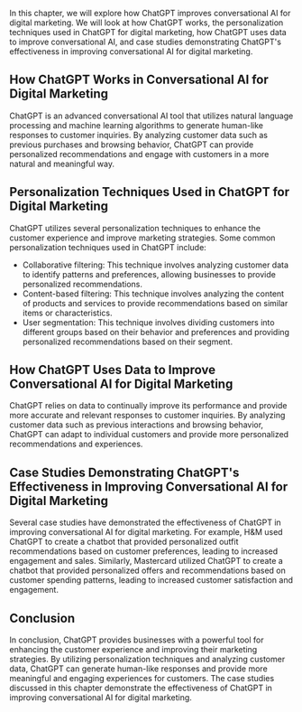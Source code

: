 
In this chapter, we will explore how ChatGPT improves conversational AI for digital marketing. We will look at how ChatGPT works, the personalization techniques used in ChatGPT for digital marketing, how ChatGPT uses data to improve conversational AI, and case studies demonstrating ChatGPT's effectiveness in improving conversational AI for digital marketing.

How ChatGPT Works in Conversational AI for Digital Marketing
------------------------------------------------------------

ChatGPT is an advanced conversational AI tool that utilizes natural language processing and machine learning algorithms to generate human-like responses to customer inquiries. By analyzing customer data such as previous purchases and browsing behavior, ChatGPT can provide personalized recommendations and engage with customers in a more natural and meaningful way.

Personalization Techniques Used in ChatGPT for Digital Marketing
----------------------------------------------------------------

ChatGPT utilizes several personalization techniques to enhance the customer experience and improve marketing strategies. Some common personalization techniques used in ChatGPT include:

* Collaborative filtering: This technique involves analyzing customer data to identify patterns and preferences, allowing businesses to provide personalized recommendations.
* Content-based filtering: This technique involves analyzing the content of products and services to provide recommendations based on similar items or characteristics.
* User segmentation: This technique involves dividing customers into different groups based on their behavior and preferences and providing personalized recommendations based on their segment.

How ChatGPT Uses Data to Improve Conversational AI for Digital Marketing
------------------------------------------------------------------------

ChatGPT relies on data to continually improve its performance and provide more accurate and relevant responses to customer inquiries. By analyzing customer data such as previous interactions and browsing behavior, ChatGPT can adapt to individual customers and provide more personalized recommendations and experiences.

Case Studies Demonstrating ChatGPT's Effectiveness in Improving Conversational AI for Digital Marketing
-------------------------------------------------------------------------------------------------------

Several case studies have demonstrated the effectiveness of ChatGPT in improving conversational AI for digital marketing. For example, H\&M used ChatGPT to create a chatbot that provided personalized outfit recommendations based on customer preferences, leading to increased engagement and sales. Similarly, Mastercard utilized ChatGPT to create a chatbot that provided personalized offers and recommendations based on customer spending patterns, leading to increased customer satisfaction and engagement.

Conclusion
----------

In conclusion, ChatGPT provides businesses with a powerful tool for enhancing the customer experience and improving their marketing strategies. By utilizing personalization techniques and analyzing customer data, ChatGPT can generate human-like responses and provide more meaningful and engaging experiences for customers. The case studies discussed in this chapter demonstrate the effectiveness of ChatGPT in improving conversational AI for digital marketing.
